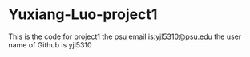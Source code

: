 # Yuxiang-Luo-project1
This is the code for project1
the psu email is:yjl5310@psu.edu
the user name of Github is yjl5310
